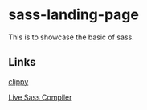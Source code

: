 # sass-landing-page

This is to showcase the basic of sass.

## Links

[clippy](https://bennettfeely.com/clippy/)

[Live Sass Compiler](https://marketplace.visualstudio.com/items?itemName=ritwickdey.live-sass)
